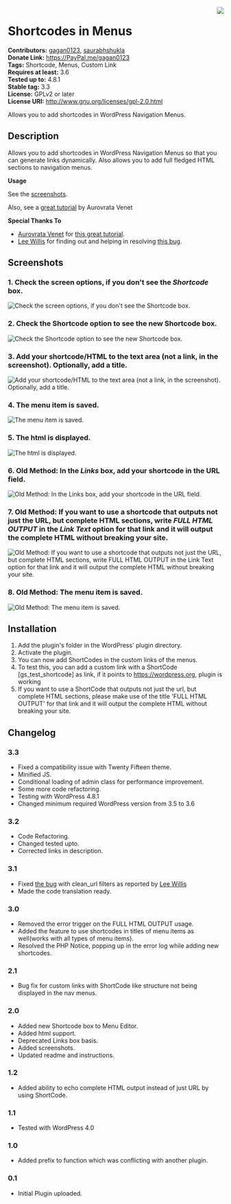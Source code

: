 <img src='https://github.com/gagan0123/shortcode-in-menus/raw/master/assets/icon-128x128.png' align='right' />

# Shortcodes in Menus #
**Contributors:** [gagan0123](https://profiles.wordpress.org/gagan0123), [saurabhshukla](https://profiles.wordpress.org/saurabhshukla)  
**Donate Link:** https://PayPal.me/gagan0123  
**Tags:** Shortcode, Menus, Custom Link  
**Requires at least:** 3.6  
**Tested up to:** 4.8.1  
**Stable tag:** 3.3  
**License:** GPLv2 or later  
**License URI:** http://www.gnu.org/licenses/gpl-2.0.html  

Allows you to add shortcodes in WordPress Navigation Menus.

## Description ##

Allows you to add shortcodes in WordPress Navigation Menus so that you can generate links dynamically. Also allows you to add full fledged HTML sections to navigation menus.


**Usage**

See the [screenshots](#screenshots).

Also, see a [great tutorial](https://wordpress.org/support/topic/how-does-it-work-24/page/2/#post-4987738) by Aurovrata Venet

**Special Thanks To**

* [Aurovrata Venet](https://wordpress.org/support/profile/aurovrata) for [this great tutorial](https://wordpress.org/support/topic/how-does-it-work-24/page/2/#post-4987738).
* [Lee Willis](https://wordpress.org/support/profile/leewillis77) for finding out and helping in resolving [this bug](https://wordpress.org/support/topic/causes-urls-to-be-amended-in-undesired-ways).

## Screenshots ##

### 1. Check the screen options, if you don't see the *Shortcode* box. ###
![Check the screen options, if you don't see the *Shortcode* box.](https://github.com/gagan0123/shortcode-in-menus/raw/master/assets/screenshot-1.png)

### 2. Check the Shortcode option to see the new Shortcode box. ###
![Check the Shortcode option to see the new Shortcode box.](https://github.com/gagan0123/shortcode-in-menus/raw/master/assets/screenshot-2.png)

### 3. Add your shortcode/HTML to the text area (not a link, in the screenshot). Optionally, add a title. ###
![Add your shortcode/HTML to the text area (not a link, in the screenshot). Optionally, add a title.](https://github.com/gagan0123/shortcode-in-menus/raw/master/assets/screenshot-3.png)

### 4. The menu item is saved. ###
![The menu item is saved.](https://github.com/gagan0123/shortcode-in-menus/raw/master/assets/screenshot-4.png)

### 5. The html is displayed. ###
![The html is displayed.](https://github.com/gagan0123/shortcode-in-menus/raw/master/assets/screenshot-5.png)

### 6. Old Method: In the *Links* box, add your shortcode in the URL field. ###
![Old Method: In the *Links* box, add your shortcode in the URL field.](https://github.com/gagan0123/shortcode-in-menus/raw/master/assets/screenshot-6.png)

### 7. Old Method: If you want to use a shortcode that outputs not just the URL, but complete HTML sections, write *FULL HTML OUTPUT* in the *Link Text* option for that link and it will output the complete HTML without breaking your site. ###
![Old Method: If you want to use a shortcode that outputs not just the URL, but complete HTML sections, write *FULL HTML OUTPUT* in the *Link Text* option for that link and it will output the complete HTML without breaking your site.](https://github.com/gagan0123/shortcode-in-menus/raw/master/assets/screenshot-7.png)

### 8. Old Method: The menu item is saved. ###
![Old Method: The menu item is saved.](https://github.com/gagan0123/shortcode-in-menus/raw/master/assets/screenshot-8.png)


## Installation ##

1. Add the plugin's folder in the WordPress' plugin directory.
1. Activate the plugin.
1. You can now add ShortCodes in the custom links of the menus.
1. To test this, you can add a custom link with a ShortCode [gs_test_shortcode] as link, if it points to https://wordpress.org, plugin is working
1. If you want to use a ShortCode that outputs not just the url, but complete HTML sections, please make use of the title 'FULL HTML OUTPUT' for that link and it will output the complete HTML without breaking your site.

## Changelog ##

### 3.3 ###
* Fixed a compatibility issue with Twenty Fifteen theme.
* Minified JS.
* Conditional loading of admin class for performance improvement.
* Some more code refactoring.
* Testing with WordPress 4.8.1
* Changed minimum required WordPress version from 3.5 to 3.6

### 3.2 ###
* Code Refactoring.
* Changed tested upto.
* Corrected links in description.

### 3.1 ###
* Fixed [the bug](https://wordpress.org/support/topic/causes-urls-to-be-amended-in-undesired-ways) with clean_url filters as reported by [Lee Willis](https://wordpress.org/support/profile/leewillis77)
* Made the code translation ready.

### 3.0 ###
* Removed the error trigger on the FULL HTML OUTPUT usage.
* Added the feature to use shortcodes in titles of menu items as well(works with all types of menu items).
* Resolved the PHP Notice, popping up in the error log while adding new shortcodes.

### 2.1 ###
* Bug fix for custom links with ShortCode like structure not being displayed in the nav menus.

### 2.0 ###
* Added new Shortcode box to Menu Editor.
* Added html support.
* Deprecated Links box basis.
* Added screenshots.
* Updated readme and instructions.

### 1.2 ###
* Added ability to echo complete HTML output instead of just URL by using ShortCode.

### 1.1 ###
* Tested with WordPress 4.0

### 1.0 ###
* Added prefix to function which was conflicting with another plugin.

### 0.1 ###
* Initial Plugin uploaded.
